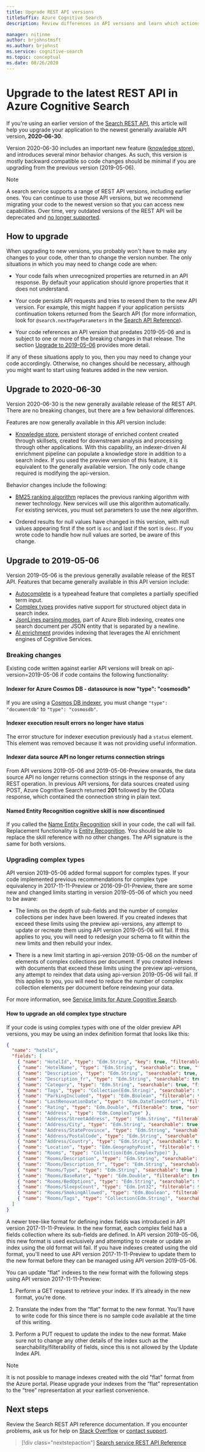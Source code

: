 ```yaml
---
title: Upgrade REST API versions
titleSuffix: Azure Cognitive Search
description: Review differences in API versions and learn which actions are required to migrate existing code to the newest Azure Cognitive Search service REST API version.

manager: nitinme
author: brjohnstmsft
ms.author: brjohnst
ms.service: cognitive-search
ms.topic: conceptual
ms.date: 08/26/2020
---
```


# Upgrade to the latest REST API in Azure Cognitive Search

If you're using an earlier version of the [Search REST API](/rest/api/searchservice/), this article will help you upgrade your application to the newest generally available API version, **2020-06-30**.

Version 2020-06-30 includes an important new feature ([knowledge store](knowledge-store-concept-intro.md)), and introduces several minor behavior changes. As such, this version is mostly backward compatible so code changes should be minimal if you are upgrading from the previous version (2019-05-06).

> [!NOTE]
> A search service supports a range of REST API versions, including earlier ones. You can continue to use those API versions, but we recommend migrating your code to the newest version so that you can access new capabilities. Over time, very outdated versions of the REST API will be deprecated and [no longer supported](#unsupported-versions).

<a name="UpgradeSteps"></a>

## How to upgrade

When upgrading to new versions, you probably won't have to make any changes to your code, other than to change the version number. The only situations in which you may need to change code are when:

* Your code fails when unrecognized properties are returned in an API response. By default your application should ignore properties that it does not understand.

* Your code persists API requests and tries to resend them to the new API version. For example, this might happen if your application persists continuation tokens returned from the Search API (for more information, look for `@search.nextPageParameters` in the [Search API Reference](/rest/api/searchservice/Search-Documents)).

* Your code references an API version that predates 2019-05-06 and is subject to one or more of the breaking changes in that release. The section [Upgrade to 2019-05-06](#upgrade-to-2019-05-06) provides more detail. 

If any of these situations apply to you, then you may need to change your code accordingly. Otherwise, no changes should be necessary, although you might want to start using features added in the new version.

## Upgrade to 2020-06-30

Version 2020-06-30 is the new generally available release of the REST API. There are no breaking changes, but there are a few behavioral differences. 

Features are now generally available in this API version include:

* [Knowledge store](knowledge-store-concept-intro.md), persistent storage of enriched content created through skillsets, created for downstream analysis and processing through other applications. With this capability, an indexer-driven AI enrichment pipeline can populate a knowledge store in addition to a search index. If you used the preview version of this feature, it is equivalent to the generally available version. The only code change required is modifying the api-version.

Behavior changes include the following:

* [BM25 ranking algorithm](index-ranking-similarity.md) replaces the previous ranking algorithm with newer technology. New services will use this algorithm automatically. For existing services, you must set parameters to use the new algorithm.

* Ordered results for null values have changed in this version, with null values appearing first if the sort is `asc` and last if the sort is `desc`. If you wrote code to handle how null values are sorted, be aware of this change.

## Upgrade to 2019-05-06

Version 2019-05-06 is the previous generally available release of the REST API. Features that became generally available in this API version include:

* [Autocomplete](index-add-suggesters.md) is a typeahead feature that completes a partially specified term input.
* [Complex types](search-howto-complex-data-types.md) provides native support for structured object data in search index.
* [JsonLines parsing modes](search-howto-index-json-blobs.md), part of Azure Blob indexing, creates one search document per JSON entity that is separated by a newline.
* [AI enrichment](cognitive-search-concept-intro.md) provides indexing that leverages the AI enrichment engines of Cognitive Services.

### Breaking changes

Existing code written against earlier API versions will break on api-version=2019-05-06 if code contains the following functionality:

#### Indexer for Azure Cosmos DB - datasource is now "type": "cosmosdb"

If you are using a [Cosmos DB indexer](search-howto-index-cosmosdb.md ), you must change `"type": "documentdb"` to `"type": "cosmosdb"`.

#### Indexer execution result errors no longer have status

The error structure for indexer execution previously had a `status` element. This element was removed because it was not providing useful information.

#### Indexer data source API no longer returns connection strings

From API versions 2019-05-06 and 2019-05-06-Preview onwards, the data source API no longer returns connection strings in the response of any REST operation. In previous API versions, for data sources created using POST, Azure Cognitive Search returned **201** followed by the OData response, which contained the connection string in plain text.

#### Named Entity Recognition cognitive skill is now discontinued

If you called the [Name Entity Recognition](cognitive-search-skill-named-entity-recognition.md) skill in your code, the call will fail. Replacement functionality is [Entity Recognition](cognitive-search-skill-entity-recognition.md). You should be able to replace the skill reference with no other changes. The API signature is the same for both versions. 

### Upgrading complex types

API version 2019-05-06 added formal support for complex types. If your code implemented previous recommendations for complex type equivalency in 2017-11-11-Preview or 2016-09-01-Preview, there are some new and changed limits starting in version 2019-05-06 of which you need to be aware:

+ The limits on the depth of sub-fields and the number of complex collections per index have been lowered. If you created indexes that exceed these limits using the preview api-versions, any attempt to update or recreate them using API version 2019-05-06 will fail. If this applies to you, you will need to redesign your schema to fit within the new limits and then rebuild your index.

+ There is a new limit starting in api-version 2019-05-06 on the number of elements of complex collections per document. If you created indexes with documents that exceed these limits using the preview api-versions, any attempt to reindex that data using api-version 2019-05-06 will fail. If this applies to you, you will need to reduce the number of complex collection elements per document before reindexing your data.

For more information, see [Service limits for Azure Cognitive Search](search-limits-quotas-capacity.md).

#### How to upgrade an old complex type structure

If your code is using complex types with one of the older preview API versions, you may be using an index definition format that looks like this:

```json
{
  "name": "hotels",  
  "fields": [
    { "name": "HotelId", "type": "Edm.String", "key": true, "filterable": true },
    { "name": "HotelName", "type": "Edm.String", "searchable": true, "filterable": false, "sortable": true, "facetable": false },
    { "name": "Description", "type": "Edm.String", "searchable": true, "filterable": false, "sortable": false, "facetable": false, "analyzer": "en.microsoft" },
    { "name": "Description_fr", "type": "Edm.String", "searchable": true, "filterable": false, "sortable": false, "facetable": false, "analyzer": "fr.microsoft" },
    { "name": "Category", "type": "Edm.String", "searchable": true, "filterable": true, "sortable": true, "facetable": true },
    { "name": "Tags", "type": "Collection(Edm.String)", "searchable": true, "filterable": true, "sortable": false, "facetable": true, "analyzer": "tagsAnalyzer" },
    { "name": "ParkingIncluded", "type": "Edm.Boolean", "filterable": true, "sortable": true, "facetable": true },
    { "name": "LastRenovationDate", "type": "Edm.DateTimeOffset", "filterable": true, "sortable": true, "facetable": true },
    { "name": "Rating", "type": "Edm.Double", "filterable": true, "sortable": true, "facetable": true },
    { "name": "Address", "type": "Edm.ComplexType" },
    { "name": "Address/StreetAddress", "type": "Edm.String", "filterable": false, "sortable": false, "facetable": false, "searchable": true },
    { "name": "Address/City", "type": "Edm.String", "searchable": true, "filterable": true, "sortable": true, "facetable": true },
    { "name": "Address/StateProvince", "type": "Edm.String", "searchable": true, "filterable": true, "sortable": true, "facetable": true },
    { "name": "Address/PostalCode", "type": "Edm.String", "searchable": true, "filterable": true, "sortable": true, "facetable": true },
    { "name": "Address/Country", "type": "Edm.String", "searchable": true, "filterable": true, "sortable": true, "facetable": true },
    { "name": "Location", "type": "Edm.GeographyPoint", "filterable": true, "sortable": true },
    { "name": "Rooms", "type": "Collection(Edm.ComplexType)" }, 
    { "name": "Rooms/Description", "type": "Edm.String", "searchable": true, "filterable": false, "sortable": false, "facetable": false, "analyzer": "en.lucene" },
    { "name": "Rooms/Description_fr", "type": "Edm.String", "searchable": true, "filterable": false, "sortable": false, "facetable": false, "analyzer": "fr.lucene" },
    { "name": "Rooms/Type", "type": "Edm.String", "searchable": true },
    { "name": "Rooms/BaseRate", "type": "Edm.Double", "filterable": true, "facetable": true },
    { "name": "Rooms/BedOptions", "type": "Edm.String", "searchable": true },
    { "name": "Rooms/SleepsCount", "type": "Edm.Int32", "filterable": true, "facetable": true },
    { "name": "Rooms/SmokingAllowed", "type": "Edm.Boolean", "filterable": true, "facetable": true },
    { "name": "Rooms/Tags", "type": "Collection(Edm.String)", "searchable": true, "filterable": true, "facetable": true, "analyzer": "tagsAnalyzer" }
  ]
}  
```

A newer tree-like format for defining index fields was introduced in API version 2017-11-11-Preview. In the new format, each complex field has a fields collection where its sub-fields are defined. In API version 2019-05-06, this new format is used exclusively and attempting to create or update an index using the old format will fail. If you have indexes created using the old format, you'll need to use API version 2017-11-11-Preview to update them to the new format before they can be managed using API version 2019-05-06.

You can update "flat" indexes to the new format with the following steps using API version 2017-11-11-Preview:

1. Perform a GET request to retrieve your index. If it’s already in the new format, you’re done.

2. Translate the index from the “flat” format to the new format. You’ll have to write code for this since there is no sample code available at the time of this writing.

3. Perform a PUT request to update the index to the new format. Make sure not to change any other details of the index such as the searchability/filterability of fields, since this is not allowed by the Update Index API.

> [!NOTE]
> It is not possible to manage indexes created with the old "flat" format from the Azure portal. Please upgrade your indexes from the “flat” representation to the “tree” representation at your earliest convenience.

## Next steps

Review the Search REST API reference documentation. If you encounter problems, ask us for help on [Stack Overflow](https://stackoverflow.com/) or [contact support](https://azure.microsoft.com/support/community/?product=search).

> [!div class="nextstepaction"]
> [Search service REST API Reference](/rest/api/searchservice/)